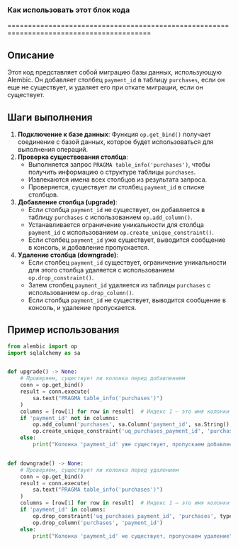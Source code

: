### Как использовать этот блок кода
=========================================================================================

Описание
-------------------------
Этот код представляет собой миграцию базы данных, использующую Alembic. Он добавляет столбец `payment_id` в таблицу `purchases`, если он еще не существует, и удаляет его при откате миграции, если он существует.

Шаги выполнения
-------------------------
1. **Подключение к базе данных**: Функция `op.get_bind()` получает соединение с базой данных, которое будет использоваться для выполнения операций.
2. **Проверка существования столбца**:
   - Выполняется запрос `PRAGMA table_info('purchases')`, чтобы получить информацию о структуре таблицы `purchases`.
   - Извлекаются имена всех столбцов из результата запроса.
   - Проверяется, существует ли столбец `payment_id` в списке столбцов.
3. **Добавление столбца (upgrade)**:
   - Если столбца `payment_id` не существует, он добавляется в таблицу `purchases` с использованием `op.add_column()`.
   - Устанавливается ограничение уникальности для столбца `payment_id` с использованием `op.create_unique_constraint()`.
   - Если столбец `payment_id` уже существует, выводится сообщение в консоль, и добавление пропускается.
4. **Удаление столбца (downgrade)**:
   - Если столбец `payment_id` существует, ограничение уникальности для этого столбца удаляется с использованием `op.drop_constraint()`.
   - Затем столбец `payment_id` удаляется из таблицы `purchases` с использованием `op.drop_column()`.
   - Если столбца `payment_id` не существует, выводится сообщение в консоль, и удаление пропускается.

Пример использования
-------------------------

```python
from alembic import op
import sqlalchemy as sa


def upgrade() -> None:
    # Проверяем, существует ли колонка перед добавлением
    conn = op.get_bind()
    result = conn.execute(
        sa.text("PRAGMA table_info('purchases')")
    )
    columns = [row[1] for row in result]  # Индекс 1 — это имя колонки в результатах PRAGMA
    if 'payment_id' not in columns:
        op.add_column('purchases', sa.Column('payment_id', sa.String(), nullable=False))
        op.create_unique_constraint('uq_purchases_payment_id', 'purchases', ['payment_id'])
    else:
        print("Колонка 'payment_id' уже существует, пропускаем добавление")


def downgrade() -> None:
    # Проверяем, существует ли колонка перед удалением
    conn = op.get_bind()
    result = conn.execute(
        sa.text("PRAGMA table_info('purchases')")
    )
    columns = [row[1] for row in result]  # Индекс 1 — это имя колонки в результатах PRAGMA
    if 'payment_id' in columns:
        op.drop_constraint('uq_purchases_payment_id', 'purchases', type_='unique')
        op.drop_column('purchases', 'payment_id')
    else:
        print("Колонка 'payment_id' не существует, пропускаем удаление")